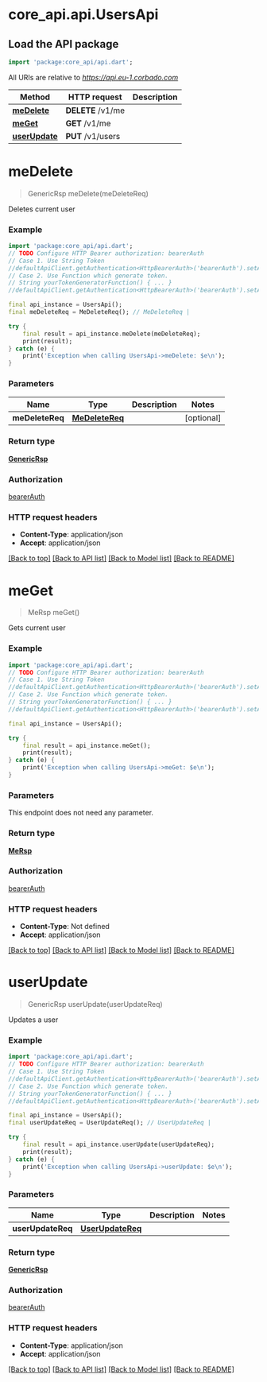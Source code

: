 # core_api.api.UsersApi

## Load the API package
```dart
import 'package:core_api/api.dart';
```

All URIs are relative to *https://api.eu-1.corbado.com*

Method | HTTP request | Description
------------- | ------------- | -------------
[**meDelete**](UsersApi.md#medelete) | **DELETE** /v1/me | 
[**meGet**](UsersApi.md#meget) | **GET** /v1/me | 
[**userUpdate**](UsersApi.md#userupdate) | **PUT** /v1/users | 


# **meDelete**
> GenericRsp meDelete(meDeleteReq)



Deletes current user

### Example
```dart
import 'package:core_api/api.dart';
// TODO Configure HTTP Bearer authorization: bearerAuth
// Case 1. Use String Token
//defaultApiClient.getAuthentication<HttpBearerAuth>('bearerAuth').setAccessToken('YOUR_ACCESS_TOKEN');
// Case 2. Use Function which generate token.
// String yourTokenGeneratorFunction() { ... }
//defaultApiClient.getAuthentication<HttpBearerAuth>('bearerAuth').setAccessToken(yourTokenGeneratorFunction);

final api_instance = UsersApi();
final meDeleteReq = MeDeleteReq(); // MeDeleteReq | 

try {
    final result = api_instance.meDelete(meDeleteReq);
    print(result);
} catch (e) {
    print('Exception when calling UsersApi->meDelete: $e\n');
}
```

### Parameters

Name | Type | Description  | Notes
------------- | ------------- | ------------- | -------------
 **meDeleteReq** | [**MeDeleteReq**](MeDeleteReq.md)|  | [optional] 

### Return type

[**GenericRsp**](GenericRsp.md)

### Authorization

[bearerAuth](../README.md#bearerAuth)

### HTTP request headers

 - **Content-Type**: application/json
 - **Accept**: application/json

[[Back to top]](#) [[Back to API list]](../README.md#documentation-for-api-endpoints) [[Back to Model list]](../README.md#documentation-for-models) [[Back to README]](../README.md)

# **meGet**
> MeRsp meGet()



Gets current user

### Example
```dart
import 'package:core_api/api.dart';
// TODO Configure HTTP Bearer authorization: bearerAuth
// Case 1. Use String Token
//defaultApiClient.getAuthentication<HttpBearerAuth>('bearerAuth').setAccessToken('YOUR_ACCESS_TOKEN');
// Case 2. Use Function which generate token.
// String yourTokenGeneratorFunction() { ... }
//defaultApiClient.getAuthentication<HttpBearerAuth>('bearerAuth').setAccessToken(yourTokenGeneratorFunction);

final api_instance = UsersApi();

try {
    final result = api_instance.meGet();
    print(result);
} catch (e) {
    print('Exception when calling UsersApi->meGet: $e\n');
}
```

### Parameters
This endpoint does not need any parameter.

### Return type

[**MeRsp**](MeRsp.md)

### Authorization

[bearerAuth](../README.md#bearerAuth)

### HTTP request headers

 - **Content-Type**: Not defined
 - **Accept**: application/json

[[Back to top]](#) [[Back to API list]](../README.md#documentation-for-api-endpoints) [[Back to Model list]](../README.md#documentation-for-models) [[Back to README]](../README.md)

# **userUpdate**
> GenericRsp userUpdate(userUpdateReq)



Updates a user

### Example
```dart
import 'package:core_api/api.dart';
// TODO Configure HTTP Bearer authorization: bearerAuth
// Case 1. Use String Token
//defaultApiClient.getAuthentication<HttpBearerAuth>('bearerAuth').setAccessToken('YOUR_ACCESS_TOKEN');
// Case 2. Use Function which generate token.
// String yourTokenGeneratorFunction() { ... }
//defaultApiClient.getAuthentication<HttpBearerAuth>('bearerAuth').setAccessToken(yourTokenGeneratorFunction);

final api_instance = UsersApi();
final userUpdateReq = UserUpdateReq(); // UserUpdateReq | 

try {
    final result = api_instance.userUpdate(userUpdateReq);
    print(result);
} catch (e) {
    print('Exception when calling UsersApi->userUpdate: $e\n');
}
```

### Parameters

Name | Type | Description  | Notes
------------- | ------------- | ------------- | -------------
 **userUpdateReq** | [**UserUpdateReq**](UserUpdateReq.md)|  | 

### Return type

[**GenericRsp**](GenericRsp.md)

### Authorization

[bearerAuth](../README.md#bearerAuth)

### HTTP request headers

 - **Content-Type**: application/json
 - **Accept**: application/json

[[Back to top]](#) [[Back to API list]](../README.md#documentation-for-api-endpoints) [[Back to Model list]](../README.md#documentation-for-models) [[Back to README]](../README.md)

